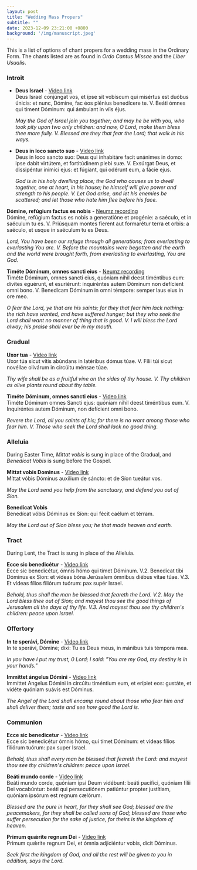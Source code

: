 ```yaml
---
layout: post
title: "Wedding Mass Propers"
subtitle: ""
date: 2023-12-09 23:21:00 +0800
background: '/img/manuscript.jpeg'
---
```

This is a list of options of chant propers for a wedding mass in the Ordinary Form. The chants listed are as found in *Ordo Cantus Missae* and the *Liber Usualis*.

### Introit
 - **Deus Israel** - [Video link](https://youtu.be/IS-KY5bzu44?si=8xVjrZdHzKY9hVYm)  
Deus Israel conjúngat vos, et ípse sit vobíscum qui misértus est duóbus únicis: et nunc, Dómine, fac éos plénius benedícere te. V. Beáti ómnes qui timent Dóminum: qui ámbulant in víis éjus.  

    *May the God of Israel join you together; and may he be with you, who took pity upon two only children: and now, O Lord, make them bless thee more fully. V. Blessed are they that fear the Lord; that walk in his ways.*

 - **Deus in loco sancto suo** - [Video link](https://youtu.be/x7Nw2RUzoUg?si=ZVaX_a1x7x8C6t4c)  
 Deus in loco sancto suo: Deus qui inhabitáre facit unánimes in domo: ipse dabit virtútem, et fortitúdinem plebi suæ. V. Exsúrgat Deus, et dissipéntur inimíci ejus: et fúgiant, qui odérunt eum, a fácie ejus.  
 
     *God is in his holy dwelling place; the God who causes us to dwell together, one at heart, in his house; he himself will give power and strength to his people. V. Let God arise, and let his enemies be scattered; and let those who hate him flee before his face.*  

**Dómine, refúgium factus es nobis** - [Neumz recording](https://app.neumz.com/listen/missa-domine-refugium-5/08-03-2022)  
Dómine, refúgium factus es nobis a generatióne et progénie: a saéculo, et in saéculum tu es. V. Priúsquam montes fíerent aut formarétur terra et orbis: a saéculo, et usque in saéculum tu es Deus.  

*Lord, You have been our refuge through
all generations; from everlasting to everlasting You are. V. Before the mountains were begotten and the earth and the world were brought forth, from everlasting to everlasting, You are God.*

**Timéte Dóminum, omnes sancti eius** - [Neumz recording](https://app.neumz.com/listen/missa-timete-dominum-3-a0c09c86-3bd1-4b52-ae51-76bcede97608/26-01-2023)  
Timéte Dóminum, omnes sancti eius, quóniam nihil deest timéntibus eum: dívites eguérunt, et esuriérunt: inquiréntes autem Dóminum non defícient omni bono. V. Benedícam Dóminum in omni témpore: semper laus eius in ore meo.

*O fear the Lord, ye that are his saints; for they that fear him lack nothing:  the rich have wanted, and have suffered hunger; but they who seek the Lord shall want no manner of thing that is good. V. I will bless the Lord alway; his praise shall ever be in my mouth.*



### Gradual
**Uxor tua** - [Video link](https://youtu.be/Fl8KVZPDKvQ?si=Z4aE47O369OGdF4_)  
Uxor túa sicut vítis abúndans in latéribus dómus túae. V. Fílii túi sicut novéllae olivárum in circúitu ménsae túae.

*Thy wife shall be as a fruitful vine on the sides of thy house. V. Thy children as olive plants round about thy table.*

**Timéte Dóminum, omnes sancti eius** - [Video link](https://youtu.be/Bn7KXQAx4NI?si=HjU4IzAaeCsq5dAB)  
Timéte Dóminum omnes Sancti
ejus: quóniam nihil deest timéntibus
eum. V. Inquiréntes autem Dóminum, non defícient omni bono.

*Revere the Lord, all you saints of his; for there is no want among those who fear him. V. Those who seek the Lord shall lack no good thing.*

### Alleluia 
During Easter Time, *Mittat vobis* is sung in place of the Gradual, and *Benedicat Vobis* is sung before the Gospel.

**Mittat vobis Dominus** - [Video link](https://youtu.be/WnDvj70J1Tc?si=16m81kqvCus96EBn)  
Míttat vóbis Dóminus auxílium de sáncto: et de Síon tueátur vos.

*May the Lord send you help from the sanctuary, and defend you out of Sion.*

**Benedicat Vobis**  
Benedícat vóbis Dóminus ex Síon: qui fécit caélum et térram.

*May the Lord out of Sion bless you; he that made heaven and earth.*

### Tract
During Lent, the Tract is sung in place of the Alleluia.

**Ecce sic benedicétur** - [Video link](https://youtu.be/yCObgFsLZs8?si=jZLiLyeVuDWCO_Vi)  
Ecce sic benedicétur, ómnis hómo qui tímet Dóminum. V.2. Benedícat tíbi Dóminus ex Síon: et vídeas bóna Jerúsalem ómnibus diébus vítae túae. V.3. Et vídeas fílios filiórum tuórum: pax supér Israel.  

*Behold, thus shall the man be blessed that feareth the Lord. V.2. May the Lord bless thee out of Sion; and mayest thou see the good things of Jerusalem all the days of thy life. V.3. And mayest thou see thy children's children: peace upon Israel.*

### Offertory
**In te sperávi, Dómine** - [Video link](https://youtu.be/ssOglVIdIs4?si=FS7Un0bF4QoTWSRZ)  
In te sperávi, Dómine; dixi: Tu es Deus meus, in mánibus tuis témpora mea. 

*In you have I put my trust, 0 Lord; I said: "You are my God, my destiny is in your hands."*

**Immittet ángelus Dómini** - [Video link](https://youtu.be/aa1Ox0YeYZ4?si=X5ujcRkZWYkBV3qI)  
Immíttet Angelus Dómini in circúitu timéntium eum, et erípiet eos: gustáte, et vidéte quóniam suávis est Dóminus. 

*The Angel of the Lord shall encamp round about those who fear him and shall deliver them; taste and see how good the Lord is.*

### Communion
**Ecce sic benedicetur** - [Video link](https://youtu.be/GsdWv1aIQXc?si=LHJion1U0tDy7nii)  
Ecce sic benedicétur ómnis hómo, qui tímet Dóminum: et vídeas fílios filiórum tuórum: pax super Israel.  

*Behold, thus shall every man be blessed that feareth the Lord: and mayest thou see thy children's children: peace upon Israel.*

**Beáti mundo corde** - [Video link](https://youtu.be/-x1T5AcT368?si=VtvelAjABvtgz8hV)  
Beáti mundo corde, quóniam ipsi
Deum vidébunt: beáti pacífici,
quóniam fílii Dei vocabúntur: beáti
qui persecutiónem patiúntur
propter justítiam, quóniam ipsórum
est regnum cælórum.

*Blessed are the pure in heart, for they shall see God; blessed are the peacemakers, for they shall be called sons of God; blessed are those who suffer persecution for the sake of justice, for theirs is the kingdom of heaven.*

**Primum quǽrite regnum Dei** - [Video link](https://youtu.be/HrgoYGlbVbQ?si=JqDp39SqjiDhbjk9)  
Primum quǽrite regnum Dei,
et ómnia adjiciéntur vobis,
dicit Dóminus.

*Seek first the kingdom of God, and all the rest will be given to you in addition, says the Lord.*

